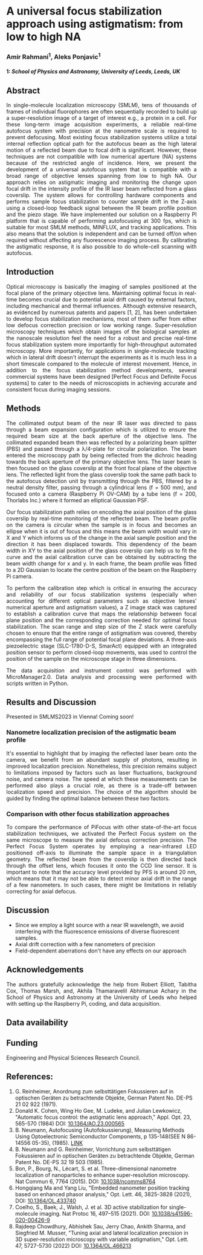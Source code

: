 # A universal focus stabilization approach using astigmatism: from low to high NA

### Amir Rahmani<sup>1</sup>, Aleks Ponjavic<sup>1</sup>
#### 1: *School of Physics and Astronomy, University of Leeds, Leeds, UK*

## Abstract
<p align="justify">
In single-molecule localization microscopy (SMLM), tens of thousands of frames of individual fluorophores are often sequentially recorded to build up a super-resolution image of a target of interest e.g., a protein in a cell. For these long-term image acquisition experiments, a reliable real-time autofocus system with precision at the nanometre scale is required to prevent defocusing. Most existing focus stabilization systems utilize a total internal reflection optical path for the autofocus beam as the high lateral motion of a reflected beam due to focal drift is significant. However, these techniques are not compatible with low numerical aperture (NA) systems because of the restricted angle of incidence. Here, we present the development of a universal autofocus system that is compatible with a broad range of objective lenses spanning from low to high NA. Our approach relies on astigmatic imaging and monitoring the change upon focal drift in the intensity profile of the IR laser beam reflected from a glass coverslip. The system allows for controlling hardware components and performs sample focus stabilization to counter sample drift in the Z-axis using a closed-loop feedback signal between the IR beam profile position and the piezo stage. We have implemented our solution on a Raspberry PI platform that is capable of performing autofocusing at 300 fps, which is suitable for most SMLM methods, MINFLUX, and tracking applications. This also means that the solution is independent and can be turned off/on when required without affecting any fluorescence imaging process. By calibrating the astigmatic response, it is also possible to do whole-cell scanning with autofocus.  
</p>

## Introduction
<p align="justify">
Optical microscopy is basically the imaging of samples positioned at the focal plane of the primary objective lens. Maintaining optimal focus in real-time becomes crucial due to potential axial drift caused by external factors, including mechanical and thermal influences. Although extensive research, as evidenced by numerous patents and papers [1, 2], has been undertaken to develop focus stabilization mechanisms, most of them suffer from either low defocus correction precision or low working range. Super-resolution microscopy techniques which obtain images of the biological samples at the nanoscale resolution feel the need for a robust and precise real-time focus stabilization system more importantly for high-throughput automated microscopy. More importantly, for applications in single-molecule tracking which in lateral drift doesn't interrupt the experiments as it is much less in a short timescale compared to the molecule of interest movement. Hence, in addition to the focus stabilization method developments, several commercial systems have been designed [Perfect Focus and Definite Focus systems] to cater to the needs of microscopists in achieving accurate and consistent focus during imaging sessions.
</p>

## Methods
<p align="justify">
The collimated output beam of the near IR laser was directed to pass through a beam expansion configuration which is utilized to ensure the required beam size at the back aperture of the objective lens. The collimated expanded beam then was reflected by a polarizing beam splitter (PBS) and passed through a λ/4-plate for circular polarization. The beam entered the microscopy path by being reflected from the dichroic heading towards the back aperture of the primary objective lens. The laser beam is then focused on the glass coverslip at the front focal plane of the objective lens. The reflected light from the glass coverslip took the same path back to the autofocus detection unit by transmitting through the PBS, filtered by a neutral density filter, passing through a cylindrical lens (f = 500 mm), and focused onto a camera (Raspberry Pi OV-CAM) by a tube lens (f = 200, Thorlabs Inc.) where it formed an elliptical Gaussian PSF.
</p>

<p align="justify">
Our focus stabilization path relies on encoding the axial position of the glass coverslip by real-time monitoring of the reflected beam. The beam profile on the camera is circular when the sample is in focus and becomes an ellipse when it is out of focus and this means the beam width would vary in X and Y which informs us of the change in the axial sample position and the direction it has been displaced towards. This dependency of the beam width in XY to the axial position of the glass coverslip can help us to fit the curve and the axial calibration curve can be obtained by subtracting the beam width change for x and y. In each frame, the beam profile was fitted to a 2D Gaussian to locate the centre position of the beam on the Raspberry Pi camera.
</p>
<!---
<p align="justify">
According to the theory of Fraunhofer diffraction for circular apertures, the intensity at the image plane would be 
</p>
-->
<p align="justify">
To perform the calibration step which is critical in ensuring the accuracy and reliability of our focus stabilization systems (especially when accounting for different optical parameters such as objective lenses' numerical aperture and astigmatism values), a Z image stack was captured to establish a calibration curve that maps the relationship between focal plane position and the corresponding correction needed for optimal focus stabilization. The scan range and step size of the Z stack were carefully chosen to ensure that the entire range of astigmatism was covered, thereby encompassing the full range of potential focal plane deviations. A three-axis piezoelectric stage (SLC-1780-D-S, SmarAct) equipped with an integrated position sensor to perform closed-loop movements, was used to control the position of the sample on the microscope stage in three dimensions.
</p>

<p align="justify">
The data acquisition and instrument control was performed with MicroManager2.0. Data analysis and processing were performed with scripts written in Python. 
</p>

## Results and Discussion
Presented in SMLMS2023 in Vienna! Coming soon!

### Nanometre localization precision of the astigmatic beam profile
<p align="justify">
It's essential to highlight that by imaging the reflected laser beam onto the camera, we benefit from an abundant supply of photons, resulting in improved localization precision. Nonetheless, this precision remains subject to limitations imposed by factors such as laser fluctuations, background noise, and camera noise. The speed at which these measurements can be performed also plays a crucial role, as there is a trade-off between localization speed and precision. The choice of the algorithm should be guided by finding the optimal balance between these two factors.
 </p>
 
### Comparison with other focus stabilization approaches
<p align="justify">
To compare the performance of PiFocus with other state-of-the-art focus stabilization techniques, we activated the Perfect Focus system on the same microscope to measure the axial defocus correction precision. The Perfect Focus System operates by employing a near-infrared LED positioned off-axis to illuminate the sample space in a triangulation geometry. The reflected beam from the coverslip is then directed back through the offset lens, which focuses it onto the CCD line sensor.  It is important to note that the accuracy level provided by PFS is around 20 nm, which means that it may not be able to detect minor axial drift in the range of a few nanometers. In such cases, there might be limitations in reliably correcting for axial defocus.
</p>

## Discussion
- Since we employ a light source with a near IR wavelength, we avoid interfering with the fluorescence emissions of diverse fluorescent samples.
- Axial drift correction with a few nanometers of precision
- Field-dependent aberrations don't have any effects on our approach

## Acknowledgements
<p align="justify">
The authors gratefully acknowledge the help from Robert Elliott, Tabitha Cox, Thomas Marsh, and, Akhila Thamaravelil Abhimanue Achary in the School of Physics and Astronomy at the University of Leeds who helped with setting up the Raspberry Pi, coding, and data acquisition.
</p>

## Data availability

## Funding
Engineering and Physical Sciences Research Council.

## References:
  1. G. Reinheimer, Anordnung zum selbsttätigen Fokussieren auf in optischen Geräten zu betrachtende Objekte, German Patent No. DE-PS 21 02 922 (1971).
  2. Donald K. Cohen, Wing Ho Gee, M. Ludeke, and Julian Lewkowicz, "Automatic focus control: the astigmatic lens approach," Appl. Opt. 23, 565-570 (1984) DOI: [10.1364/AO.23.000565](https://doi.org/10.1364/AO.23.000565)
  3. B. Neumann, Autofocusing (Autofokussierung), Measuring Methods Using Optoelectronic Semiconductor Components, p 135-148(SEE N 86-14556 05-35), (1985). [LINK](https://scholar.google.com/scholar_lookup?title=Autofokussierung&publication_year=1985&author=B.%20Neumann)
  4. B. Neumann and G. Reinheimer, Vorrichtung zum selbsttätigen Fokussieren auf in optischen Geräten zu betrachtende Objekte, German Patent No. DE-PS 32 19 503 (1985).
  5. Bon, P., Bourg, N., Lécart, S. et al. Three-dimensional nanometre localization of nanoparticles to enhance super-resolution microscopy. Nat Commun 6, 7764 (2015). DOI: [10.1038/ncomms8764](https://doi.org/10.1038/ncomms8764)
  6. Hongqiang Ma and Yang Liu, "Embedded nanometer position tracking based on enhanced phasor analysis," Opt. Lett. 46, 3825-3828 (2021), DOI: [10.1364/OL.433740](https://doi.org/10.1364/OL.433740)
  7. Coelho, S., Baek, J., Walsh, J. et al. 3D active stabilization for single-molecule imaging. Nat Protoc 16, 497–515 (2021). DOI: [10.1038/s41596-020-00426-9](https://doi.org/10.1038/s41596-020-00426-9)
  8. Rajdeep Chowdhury, Abhishek Sau, Jerry Chao, Ankith Sharma, and Siegfried M. Musser, "Tuning axial and lateral localization precision in 3D super-resolution microscopy with variable astigmatism," Opt. Lett. 47, 5727-5730 (2022) DOI: [10.1364/OL.466213](https://doi.org/10.1364/OL.466213)
